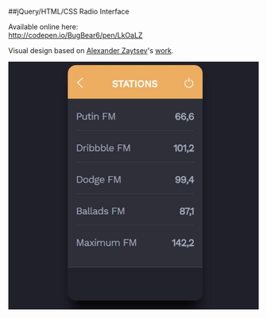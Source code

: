 ##jQuery/HTML/CSS Radio Interface

Available online here:  
http://codepen.io/BugBear6/pen/LkOaLZ  


Visual design based on [Alexander Zaytsev](https://dribbble.com/anwaltzzz)'s [work](https://dribbble.com/shots/1514871-FM-Radio-Rebound-Freebie).  

![Print Screen](https://raw.githubusercontent.com/BugBear6/JS-Radio-Interface/master/js_radio_app.jpg)
